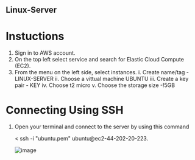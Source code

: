 ## Linux-Server
# Instuctions

1. Sign in to AWS account.
2. On the top left select service and search for Elastic Cloud Compute (EC2).
3. From the menu on the left side, select instances.
   i. Create name/tag - LINUX-SERVER
   ii. Choose a vittual machine UBUNTU
   iii. Create a key pair - KEY
   iv. Choose t2 micro
   v. Choose the storage size -!5GB

# Connecting Using SSH
1. Open your terminal and connect to the server by using this command
   
   < ssh -i "ubuntu.pem" ubuntu@ec2-44-202-20-223.

   ![image](https://github.com/user-attachments/assets/df47b443-999d-465d-878f-804136e01e48)



